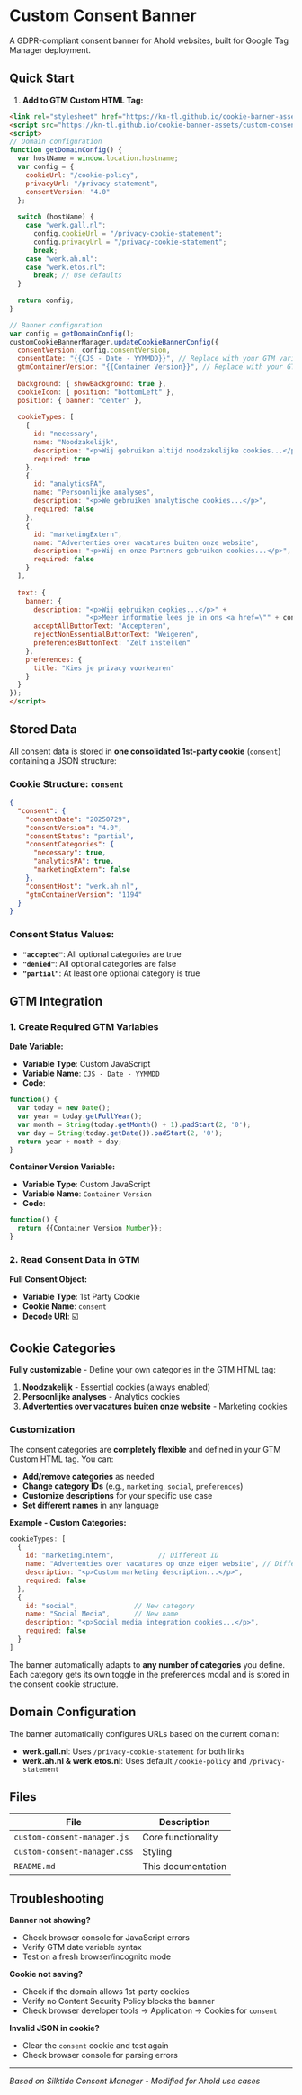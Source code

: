 # Custom Consent Banner

A GDPR-compliant consent banner for Ahold websites, built for Google Tag Manager deployment.

## Quick Start

1. **Add to GTM Custom HTML Tag:**
```html
<link rel="stylesheet" href="https://kn-tl.github.io/cookie-banner-assets/custom-consent-manager.css">
<script src="https://kn-tl.github.io/cookie-banner-assets/custom-consent-manager.js"></script>
<script>
// Domain configuration
function getDomainConfig() {
  var hostName = window.location.hostname;
  var config = {
    cookieUrl: "/cookie-policy",
    privacyUrl: "/privacy-statement", 
    consentVersion: "4.0"
  };
  
  switch (hostName) {
    case "werk.gall.nl":
      config.cookieUrl = "/privacy-cookie-statement";
      config.privacyUrl = "/privacy-cookie-statement";
      break;
    case "werk.ah.nl":
    case "werk.etos.nl":
      break; // Use defaults
  }
  
  return config;
}

// Banner configuration
var config = getDomainConfig();
customCookieBannerManager.updateCookieBannerConfig({
  consentVersion: config.consentVersion,
  consentDate: "{{CJS - Date - YYMMDD}}", // Replace with your GTM variable
  gtmContainerVersion: "{{Container Version}}", // Replace with your GTM container version variable
  
  background: { showBackground: true },
  cookieIcon: { position: "bottomLeft" },
  position: { banner: "center" },
  
  cookieTypes: [
    {
      id: "necessary",
      name: "Noodzakelijk",
      description: "<p>Wij gebruiken altijd noodzakelijke cookies...</p>",
      required: true
    },
    {
      id: "analyticsPA", 
      name: "Persoonlijke analyses",
      description: "<p>We gebruiken analytische cookies...</p>",
      required: false
    },
    {
      id: "marketingExtern",
      name: "Advertenties over vacatures buiten onze website", 
      description: "<p>Wij en onze Partners gebruiken cookies...</p>",
      required: false
    }
  ],
  
  text: {
    banner: {
      description: "<p>Wij gebruiken cookies...</p>" +
                   "<p>Meer informatie lees je in ons <a href=\"" + config.cookieUrl + "\" target=\"_blank\">Cookiebeleid</a>...</p>",
      acceptAllButtonText: "Accepteren",
      rejectNonEssentialButtonText: "Weigeren", 
      preferencesButtonText: "Zelf instellen"
    },
    preferences: {
      title: "Kies je privacy voorkeuren"
    }
  }
});
</script>
```

## Stored Data

All consent data is stored in **one consolidated 1st-party cookie** (`consent`) containing a JSON structure:

### Cookie Structure: `consent`
```json
{
  "consent": {
    "consentDate": "20250729",
    "consentVersion": "4.0", 
    "consentStatus": "partial",
    "consentCategories": {
      "necessary": true,
      "analyticsPA": true,
      "marketingExtern": false
    },
    "consentHost": "werk.ah.nl",
    "gtmContainerVersion": "1194"
  }
}
```

### Consent Status Values:
- **`"accepted"`**: All optional categories are true
- **`"denied"`**: All optional categories are false  
- **`"partial"`**: At least one optional category is true

## GTM Integration

### 1. Create Required GTM Variables

**Date Variable:**
- **Variable Type**: Custom JavaScript
- **Variable Name**: `CJS - Date - YYMMDD`
- **Code**:
```javascript
function() {
  var today = new Date();
  var year = today.getFullYear();
  var month = String(today.getMonth() + 1).padStart(2, '0');
  var day = String(today.getDate()).padStart(2, '0');
  return year + month + day;
}
```

**Container Version Variable:**
- **Variable Type**: Custom JavaScript  
- **Variable Name**: `Container Version`
- **Code**:
```javascript
function() {
  return {{Container Version Number}};
}
```

### 2. Read Consent Data in GTM

**Full Consent Object:**
- **Variable Type**: 1st Party Cookie
- **Cookie Name**: `consent`
- **Decode URI**: ☑️


## Cookie Categories

**Fully customizable** - Define your own categories in the GTM HTML tag:

1. **Noodzakelijk** - Essential cookies (always enabled)
2. **Persoonlijke analyses** - Analytics cookies  
3. **Advertenties over vacatures buiten onze website** - Marketing cookies

### Customization

The consent categories are **completely flexible** and defined in your GTM Custom HTML tag. You can:

- **Add/remove categories** as needed
- **Change category IDs** (e.g., `marketing`, `social`, `preferences`)
- **Customize descriptions** for your specific use case
- **Set different names** in any language

**Example - Custom Categories:**
```javascript
cookieTypes: [
  {
    id: "marketingIntern",           // Different ID
    name: "Advertenties over vacatures op onze eigen website", // Different name  
    description: "<p>Custom marketing description...</p>",
    required: false
  },
  {
    id: "social",              // New category
    name: "Social Media",      // New name
    description: "<p>Social media integration cookies...</p>",
    required: false
  }
]
```

The banner automatically adapts to **any number of categories** you define. Each category gets its own toggle in the preferences modal and is stored in the consent cookie structure.

## Domain Configuration

The banner automatically configures URLs based on the current domain:
- **werk.gall.nl**: Uses `/privacy-cookie-statement` for both links
- **werk.ah.nl & werk.etos.nl**: Uses default `/cookie-policy` and `/privacy-statement`

## Files

| File | Description |
|------|-------------|
| `custom-consent-manager.js` | Core functionality |
| `custom-consent-manager.css` | Styling |
| `README.md` | This documentation |

## Troubleshooting

**Banner not showing?**
- Check browser console for JavaScript errors
- Verify GTM date variable syntax
- Test on a fresh browser/incognito mode

**Cookie not saving?**
- Check if the domain allows 1st-party cookies
- Verify no Content Security Policy blocks the banner
- Check browser developer tools → Application → Cookies for `consent`

**Invalid JSON in cookie?**
- Clear the `consent` cookie and test again
- Check browser console for parsing errors

---
*Based on Silktide Consent Manager - Modified for Ahold use cases* 
